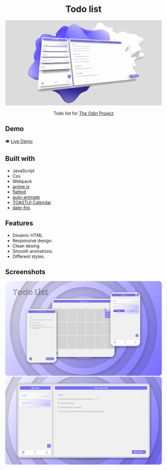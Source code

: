 #

<h1 align="center">Todo list</h1>

![](./src/Preview/Thumbnail3D.png)

<p align="center">
  Todo list for <a href="https://www.theodinproject.com/">The Odin Project</a>
</p>

## Demo

👁️ [Live Demo](https://apheiro.github.io/todo_list/)

## Built with

- JavaScript
- Css
- Webpack
- [anime.js](https://apheiro.github.io/todo_list/)
- [flatted](https://github.com/WebReflection/flatted)
- [auto-animate](https://github.com/formkit/auto-animate)
- [TOASTUI Calendar](https://github.com/nhn/tui.calendar)
- [date-fns](https://github.com/date-fns/date-fns)


## Features

- Dinamic HTML
- Responsive design.
- Clean desing
- _Smooth_ animations.
- Different styles.

## Screenshots

![](./src/Preview/thumbnail.png)
![](./src/Preview/Screenshots.png)

